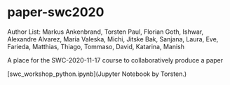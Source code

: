# paper-swc2020

Author List:
Markus Ankenbrand, Torsten Paul, Florian Goth, Ishwar, Alexandre Alvarez, Maria Valeska, Michi, Jitske Bak, Sanjana, Laura, Eve, Farieda, Matthias, Thiago, Tommaso, David, Katarina, Manish

A place for the SWC-2020-11-17 course to collaboratively produce a paper

[swc_workshop_python.ipynb](Jupyter Notebook by Torsten.)

